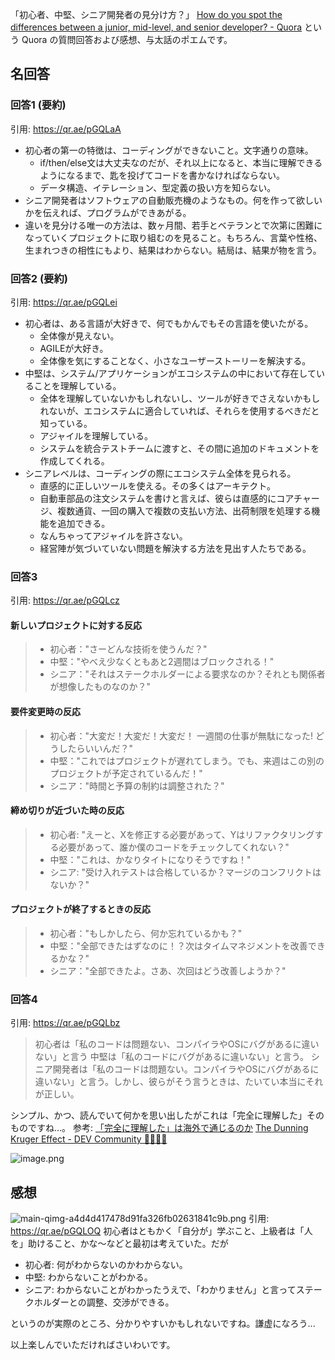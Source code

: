 「初心者、中堅、シニア開発者の見分け方？」
[How do you spot the differences between a junior, mid-level, and senior developer? - Quora](https://www.quora.com/How-do-you-spot-the-differences-between-a-junior-mid-level-and-senior-developer)
という Quora の質問回答および感想、与太話のポエムです。

## 名回答
### 回答1 (要約)

引用: https://qr.ae/pGQLaA
- 初心者の第一の特徴は、コーディングができないこと。文字通りの意味。
    - if/then/else文は大丈夫なのだが、それ以上になると、本当に理解できるようになるまで、匙を投げてコードを書かなければならない。
    - データ構造、イテレーション、型定義の扱い方を知らない。
- シニア開発者はソフトウェアの自動販売機のようなもの。何を作って欲しいかを伝えれば、プログラムができあがる。
- 違いを見分ける唯一の方法は、数ヶ月間、若手とベテランとで次第に困難になっていくプロジェクトに取り組むのを見ること。もちろん、言葉や性格、生まれつきの相性にもより、結果はわからない。結局は、結果が物を言う。

### 回答2 (要約)

引用: https://qr.ae/pGQLei

- 初心者は、ある言語が大好きで、何でもかんでもその言語を使いたがる。
    - 全体像が見えない。
    - AGILEが大好き。
    - 全体像を気にすることなく、小さなユーザーストーリーを解決する。
- 中堅は、システム/アプリケーションがエコシステムの中において存在していることを理解している。
    - 全体を理解していないかもしれないし、ツールが好きでさえないかもしれないが、エコシステムに適合していれば、それらを使用するべきだと知っている。
    - アジャイルを理解している。
    - システムを統合テストチームに渡すと、その間に追加のドキュメントを作成してくれる。
- シニアレベルは、コーディングの際にエコシステム全体を見られる。
    - 直感的に正しいツールを使える。その多くはアーキテクト。
    - 自動車部品の注文システムを書けと言えば、彼らは直感的にコアチャージ、複数通貨、一回の購入で複数の支払い方法、出荷制限を処理する機能を追加できる。
    - なんちゃってアジャイルを許さない。
    - 経営陣が気づいていない問題を解決する方法を見出す人たちである。

### 回答3 

引用: https://qr.ae/pGQLcz

#### 新しいプロジェクトに対する反応

> - 初心者："さーどんな技術を使うんだ？"
> - 中堅："やべえ少なくともあと2週間はブロックされる！"
> - シニア："それはステークホルダーによる要求なのか？それとも関係者が想像したものなのか？"

#### 要件変更時の反応

> - 初心者："大変だ！大変だ！大変だ！ 一週間の仕事が無駄になった! どうしたらいいんだ？"
> - 中堅："これではプロジェクトが遅れてしまう。でも、来週はこの別のプロジェクトが予定されているんだ！"
> - シニア："時間と予算の制約は調整された？"

#### 締め切りが近づいた時の反応

> - 初心者: "えーと、Xを修正する必要があって、Yはリファクタリングする必要があって、誰か僕のコードをチェックしてくれない？"
> - 中堅："これは、かなりタイトになりそうですね！"
> - シニア: "受け入れテストは合格しているか？マージのコンフリクトはないか？"

#### プロジェクトが終了するときの反応

> - 初心者："もしかしたら、何か忘れているかも？"
> - 中堅："全部できたはずなのに！？次はタイムマネジメントを改善できるかな？"
> - シニア："全部できたよ。さあ、次回はどう改善しようか？"


### 回答4 

引用: https://qr.ae/pGQLbz
> 初心者は「私のコードは問題ない、コンパイラやOSにバグがあるに違いない」と言う
> 中堅は「私のコードにバグがあるに違いない」と言う。
> シニア開発者は「私のコードは問題ない。コンパイラやOSにバグがあるに違いない」と言う。しかし、彼らがそう言うときは、たいてい本当にそれが正しい。

シンプル、かつ、読んでいて何かを思い出したがこれは「完全に理解した」そのものですね…。
参考: 
[「完全に理解した」は海外で通じるのか](https://zenn.dev/e99h2121/articles/c11daf42169beb)
[The Dunning Kruger Effect - DEV Community 👩‍💻👨‍💻](https://dev.to/theiyd/the-dunning-kruger-effect-3cj2)

![image.png](https://qiita-image-store.s3.ap-northeast-1.amazonaws.com/0/93824/db7dea78-b579-ed6d-d2b5-7d64a84efd9b.png)

## 感想

![main-qimg-a4d4d417478d91fa326fb02631841c9b.png](https://qiita-image-store.s3.ap-northeast-1.amazonaws.com/0/93824/2b963ce6-fd38-9126-f458-3ce2820425fd.png)
引用: https://qr.ae/pGQLOQ
初心者はともかく「自分が」学ぶこと、上級者は「人を」助けること、かな～などと最初は考えていた。だが

- 初心者: 何がわからないのかわからない。
- 中堅: わからないことがわかる。
- シニア: わからないことがわかったうえで、「わかりません」と言ってステークホルダーとの調整、交渉ができる。

というのが実際のところ、分かりやすいかもしれないですね。謙虚になろう...

以上楽しんでいただければさいわいです。
